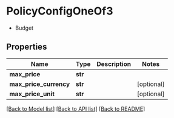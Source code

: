 # PolicyConfigOneOf3

- Budget 

## Properties
Name | Type | Description | Notes
------------ | ------------- | ------------- | -------------
**max_price** | **str** |  | 
**max_price_currency** | **str** |  | [optional] 
**max_price_unit** | **str** |  | [optional] 

[[Back to Model list]](../README.md#documentation-for-models) [[Back to API list]](../README.md#documentation-for-api-endpoints) [[Back to README]](../README.md)


